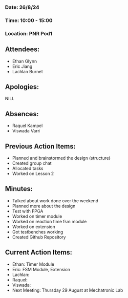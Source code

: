 ### ﻿Date: 26/8/24
### Time: 10:00 - 15:00
### Location: PNR Pod1

## Attendees:

- Ethan Glynn
- Eric Jiang
- Lachlan Burnet


## Apologies:

NILL

## Absences:

- Raquel Kampel
- Viswada Varri 

## Previous Action Items:

- Planned and brainstormed the design (structure)
- Created group chat
- Allocated tasks
- Worked on Lesson 2

## Minutes:

- Talked about work done over the weekend
- Planned more about the design
- Test with FPGA
- Worked on timer module
- Worked on reaction time fsm module
- Worked on extension
- Got testbenches working
- Created Github Repository


## Current Action Items:

- Ethan: Timer Module
- Eric: FSM Module, Extension
- Lachlan:
- Raquel: 
- Viswada:
- Next Meeting: Thursday 29 August at Mechatronic Lab

